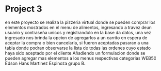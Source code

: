 # Project 3

en este proyecto se realiza la pizzeria virtual donde se pueden comprar los elementos mostrados en el menu de alimentos, ingresando a travez deun usuario y contraseña unicos y registrandolo en la base da datos, una vez ingresado nos brinda la opcion de agregarlos a un carrito en espera de aceptar la compra o bien cancelarla, si fueron aceptadas pasaran a una tabla donde podran observarse la lista de todas las ordenes cuyo estado haya sido aceptado por el cliente.Añadiendo un formulacion donde se pueden agregar mas elementos a los menus respectivas categorias 
WEB50 Edson Hans Martinez Espinoza grupo B.